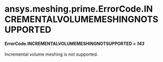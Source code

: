 # ansys.meshing.prime.ErrorCode.INCREMENTALVOLUMEMESHINGNOTSUPPORTED

<a id="ansys.meshing.prime.ErrorCode.INCREMENTALVOLUMEMESHINGNOTSUPPORTED"></a>

#### ErrorCode.INCREMENTALVOLUMEMESHINGNOTSUPPORTED *= 143*

Incremental volume meshing is not supported.

<!-- !! processed by numpydoc !! -->
